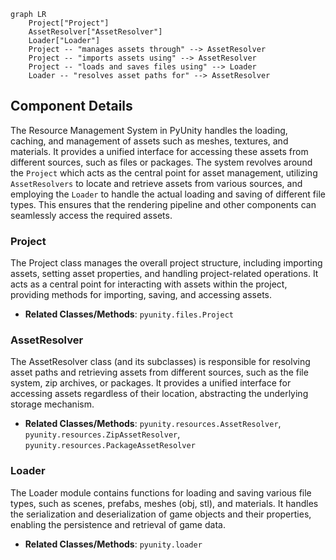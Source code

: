 ```mermaid
graph LR
    Project["Project"]
    AssetResolver["AssetResolver"]
    Loader["Loader"]
    Project -- "manages assets through" --> AssetResolver
    Project -- "imports assets using" --> AssetResolver
    Project -- "loads and saves files using" --> Loader
    Loader -- "resolves asset paths for" --> AssetResolver
```

## Component Details

The Resource Management System in PyUnity handles the loading, caching, and management of assets such as meshes, textures, and materials. It provides a unified interface for accessing these assets from different sources, such as files or packages. The system revolves around the `Project` which acts as the central point for asset management, utilizing `AssetResolvers` to locate and retrieve assets from various sources, and employing the `Loader` to handle the actual loading and saving of different file types. This ensures that the rendering pipeline and other components can seamlessly access the required assets.

### Project
The Project class manages the overall project structure, including importing assets, setting asset properties, and handling project-related operations. It acts as a central point for interacting with assets within the project, providing methods for importing, saving, and accessing assets.
- **Related Classes/Methods**: `pyunity.files.Project`

### AssetResolver
The AssetResolver class (and its subclasses) is responsible for resolving asset paths and retrieving assets from different sources, such as the file system, zip archives, or packages. It provides a unified interface for accessing assets regardless of their location, abstracting the underlying storage mechanism.
- **Related Classes/Methods**: `pyunity.resources.AssetResolver`, `pyunity.resources.ZipAssetResolver`, `pyunity.resources.PackageAssetResolver`

### Loader
The Loader module contains functions for loading and saving various file types, such as scenes, prefabs, meshes (obj, stl), and materials. It handles the serialization and deserialization of game objects and their properties, enabling the persistence and retrieval of game data.
- **Related Classes/Methods**: `pyunity.loader`
